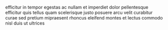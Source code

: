 efficitur in tempor egestas ac nullam et imperdiet dolor pellentesque efficitur
quis tellus quam scelerisque justo posuere arcu velit curabitur curae sed
pretium mipraesent rhoncus eleifend montes et lectus commodo nisl duis ut
ultrices